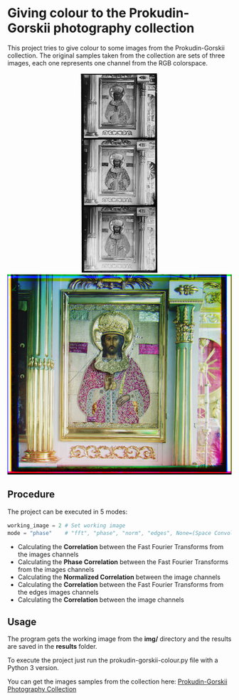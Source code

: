 # Giving colour to the Prokudin-Gorskii photography collection
This project tries to give colour to some images from the Prokudin-Gorskii collection. The original samples taken
from the collection are sets of three images, each one represents one channel from the RGB colorspace.

<p align="center">
  <img src="img/im4.jpg" height="450">
  <img src="results/correlacion_normalizada_2.jpg" height="450">
</p>

## Procedure
The project can be executed in 5 modes:
```python
working_image = 2 # Set working image
mode = "phase"    # "fft", "phase", "norm", "edges", None=(Space Convolution)
```
* Calculating the **Correlation** between the Fast Fourier Transforms from the images channels
* Calculating the **Phase Correlation** between the Fast Fourier Transforms from the images channels
* Calculating the **Normalized Correlation** between the image channels
* Calculating the **Correlation** between the Fast Fourier Transforms from the edges images channels
* Calculating the **Correlation** between the image channels

## Usage
The program gets the working image from the **img/** directory and the results are saved in the **results** folder.

To execute the project just run the prokudin-gorskii-colour.py file with a Python 3 version.

You can get the images samples from the collection here: [Prokudin-Gorskii Photography Collection](https://www.loc.gov/exhibits/empire/gorskii.html)
